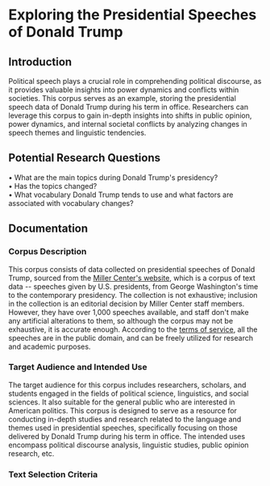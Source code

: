 # Exploring the Presidential Speeches of Donald Trump
## Introduction
Political speech plays a crucial role in comprehending political discourse, as it provides valuable insights into power dynamics and conflicts within societies. This corpus serves as an example, storing the presidential speech data of Donald Trump during his term in office. Researchers can leverage this corpus to gain in-depth insights into shifts in public opinion, power dynamics, and internal societal conflicts by analyzing changes in speech themes and linguistic tendencies.
## Potential Research Questions
&bull; What are the main topics during Donald Trump's presidency?  
&bull; Has the topics changed?  
&bull; What vocabulary Donald Trump tends to use and what factors are associated with vocabulary changes?
## Documentation
### Corpus Description
This corpus consists of data collected on presidential speeches of Donald Trump, sourced from the [Miller Center's website](https://millercenter.org/the-presidency/presidential-speeches), which is a corpus of text data -- speeches given by U.S. presidents, from George Washington's time to the contemporary presidency. The collection is not exhaustive; inclusion in the collection is an editorial decision by Miller Center staff members. However, they have over 1,000 speeches available, and staff don't make any artificial alterations to them, so although the corpus may not be exhaustive, it is accurate enough. According to the [terms of service](https://data.millercenter.org/), all the speeches are in the public domain, and can be freely utilized for research and academic purposes.
### Target Audience and Intended Use  
The target audience for this corpus includes researchers, scholars, and students engaged in the fields of political science, linguistics, and social sciences. It also suitable for the general public who are interested in American politics. This corpus is designed to serve as a resource for conducting in-depth studies and research related to the language and themes used in presidential speeches, specifically focusing on those delivered by Donald Trump during his term in office. The intended uses encompass political discourse analysis, linguistic studies, public opinion research, etc.
### Text Selection Criteria  
